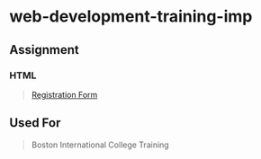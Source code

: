 # web-development-training-imp

## Assignment

### HTML
> [Registration Form ](https://sabitaneupane.github.io/web-development-training-imp/Assignment/html-assignment/registration-form.html)

## Used For
> Boston International College Training 


